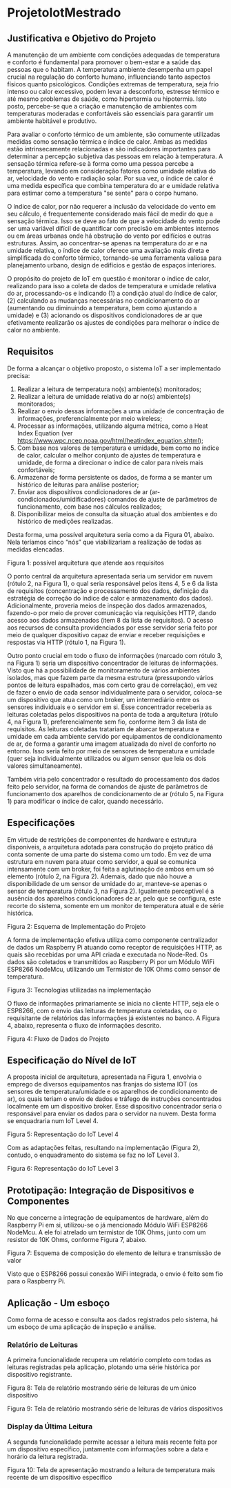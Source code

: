 # ProjetoIotMestrado

## Justificativa e Objetivo do Projeto
A manutenção de um ambiente com condições adequadas de temperatura e conforto é fundamental para promover o bem-estar e a saúde das pessoas que o habitam. A temperatura ambiente desempenha um papel crucial na regulação do conforto humano, influenciando tanto aspectos físicos quanto psicológicos. Condições extremas de temperatura, seja frio intenso ou calor excessivo, podem levar a desconforto, estresse térmico e até mesmo problemas de saúde, como hipertermia ou hipotermia. Isto posto, percebe-se que a criação e manutenção de ambientes com temperaturas moderadas e confortáveis são essenciais para garantir um ambiente habitável e produtivo.

Para avaliar o conforto térmico de um ambiente, são comumente utilizadas medidas como sensação térmica e índice de calor. Ambas as medidas estão intrinsecamente relacionadas e são indicadores importantes para determinar a percepção subjetiva das pessoas em relação à temperatura. A sensação térmica refere-se à forma como uma pessoa percebe a temperatura, levando em consideração fatores como umidade relativa do ar, velocidade do vento e radiação solar. Por sua vez, o índice de calor é uma medida específica que combina temperatura do ar e umidade relativa para estimar como a temperatura "se sente" para o corpo humano.

O índice de calor, por não requerer a inclusão da velocidade do vento em seu cálculo, é frequentemente considerado mais fácil de medir do que a sensação térmica. Isso se deve ao fato de que a velocidade do vento pode ser uma variável difícil de quantificar com precisão em ambientes internos ou em áreas urbanas onde há obstrução do vento por edifícios e outras estruturas. Assim, ao concentrar-se apenas na temperatura do ar e na umidade relativa, o índice de calor oferece uma avaliação mais direta e simplificada do conforto térmico, tornando-se uma ferramenta valiosa para planejamento urbano, design de edifícios e gestão de espaços interiores.

O propósito do projeto de IoT em questão é monitorar o índice de calor, realizando para isso a coleta de dados de temperatura e umidade relativa do ar, processando-os e indicando (1) a condição atual do índice de calor, (2) calculando as mudanças necessárias no condicionamento do ar (aumentando ou diminuindo a temperatura, bem como ajustando a umidade) e (3) acionando os dispositivos condicionadores de ar que efetivamente realizarão os ajustes de condições para melhorar o índice de calor no ambiente.

## Requisitos
De forma a alcançar o objetivo proposto, o sistema IoT a ser implementado precisa:
1. Realizar a leitura de temperatura no(s) ambiente(s) monitorados;
2. Realizar a leitura de umidade relativa do ar no(s) ambiente(s) monitorados;
3. Realizar o envio dessas informações a uma unidade de concentração de informações, preferencialmente por meio wireless;
4. Processar as informações, utilizando alguma métrica, como a Heat Index Equation (ver https://www.wpc.ncep.noaa.gov/html/heatindex_equation.shtml);
5. Com base nos valores de temperatura e umidade, bem como no índice de calor, calcular o melhor conjunto de ajustes de temperatura e umidade, de forma a direcionar o índice de calor para níveis mais confortáveis;
6. Armazenar de forma persistente os dados, de forma a se manter um histórico de leituras para análise posterior;
7. Enviar aos dispositivos condicionadores de ar (ar-condicionados/umidificadores) comandos de ajuste de parâmetros de funcionamento, com base nos cálculos realizados;
8. Disponibilizar meios de consulta da situação atual dos ambientes e do histórico de medições realizadas.

Desta forma, uma possível arquitetura seria como a da Figura 01, abaixo. Nela teríamos cinco “nós” que viabilizariam a realização de todas as medidas elencadas.


Figura 1: possível arquitetura que atende aos requisitos

O ponto central da arquitetura apresentada seria um servidor em nuvem (rótulo 2, na Figura 1), o qual seria responsável pelos itens 4, 5 e 6 da lista de requisitos (concentração e processamento dos dados, definição da estratégia de correção do índice de calor e armazenamento dos dados). Adicionalmente, proveria meios de inspeção dos dados armazenados, fazendo-o por meio de prover comunicação via requisições HTTP, dando acesso aos dados armazenados (item 8 da lista de requisitos). O acesso aos recursos de consulta providenciados por esse servidor seria feito por meio de qualquer dispositivo capaz de enviar e receber requisições e respostas via HTTP (rótulo 1, na Figura 1).

Outro ponto crucial em todo o fluxo de informações (marcado com rótulo 3, na Figura 1) seria um dispositivo concentrador de leituras de informações. Visto que há a possibilidade de monitoramento de vários ambientes isolados, mas que fazem parte da mesma estrutura (pressupondo vários pontos de leitura espalhados, mas com certo grau de correlação), em vez de fazer o envio de cada sensor individualmente para o servidor, coloca-se um dispositivo que atua como um broker, um intermediário entre os sensores individuais e o servidor em si.
Esse concentrador receberia as leituras coletadas pelos dispositivos na ponta de toda a arquitetura (rótulo 4, na Figura 1), preferencialmente sem fio, conforme item 3 da lista de requisitos. As leituras coletadas tratariam de abarcar temperatura e umidade em cada ambiente servido por equipamentos de condicionamento de ar, de forma a garantir uma imagem atualizada do nível de conforto no entorno. Isso seria feito por meio de sensores de temperatura e umidade (quer seja individualmente utilizados ou algum sensor que leia os dois valores simultaneamente).

Também viria pelo concentrador o resultado do processamento dos dados feito pelo servidor, na forma de comandos de ajuste de parâmetros de funcionamento dos aparelhos de condicionamento de ar (rótulo 5, na Figura 1) para modificar o índice de calor, quando necessário.

## Especificações
Em virtude de restrições de componentes de hardware e estrutura disponíveis, a arquitetura adotada para construção do projeto prático dá conta somente de uma parte do sistema como um todo. Em vez de uma estrutura em nuvem para atuar como servidor, a qual se comunica intensamente com um broker, foi feita a aglutinação de ambos em um só elemento (rótulo 2, na Figura 2).
Ademais, dado que não houve a disponibilidade de um sensor de umidade do ar, manteve-se apenas o sensor de temperatura (rótulo 3, na Figura 2). Igualmente perceptível é a ausência dos aparelhos condicionadores de ar, pelo que se configura, este recorte do sistema, somente em um monitor de temperatura atual e de série histórica.



Figura 2: Esquema de Implementação do Projeto

A forma de implementação efetiva utiliza como componente centralizador de dados um Raspberry Pi atuando como receptor de requisições HTTP, as quais são recebidas por uma API criada e executada no Node-Red. Os dados são coletados e transmitidos ao Raspberry Pi por um Módulo WiFi ESP8266 NodeMcu, utilizando um Termistor de 10K Ohms como sensor de temperatura.


Figura 3: Tecnologias utilizadas na implementação

O fluxo de informações primariamente se inicia no cliente HTTP, seja ele o ESP8266, com o envio das leituras de temperatura coletadas, ou o requisitante de relatórios das informações já existentes no banco. A Figura 4, abaixo, representa o fluxo de informações descrito.


Figura 4: Fluxo de Dados do Projeto

## Especificação do Nível de IoT
A proposta inicial de arquitetura, apresentada na Figura 1, envolvia o emprego de diversos equipamentos nas franjas do sistema IOT (os sensores de temperatura/umidade e os aparelhos de condicionamento de ar), os quais teriam o envio de dados e tráfego de instruções concentrados localmente em um dispositivo broker. Esse dispositivo concentrador seria o responsável para enviar os dados para o servidor na nuvem. Desta forma se enquadraria num IoT Level 4.


Figura 5: Representação do IoT Level 4

Com as adaptações feitas, resultando na implementação (Figura 2), contudo, o enquadramento do sistema se faz no IoT Level 3.


Figura 6: Representação do IoT Level 3

## Prototipação: Integração de Dispositivos e Componentes
No que concerne a integração de equipamentos de hardware, além do Raspberry Pi em si, utilizou-se o já mencionado Módulo WiFi ESP8266 NodeMcu. A ele foi atrelado um termistor de 10K Ohms, junto com um resistor de 10K Ohms, conforme Figura 7, abaixo.


Figura 7: Esquema de composição do elemento de leitura e transmissão de valor

Visto que o ESP8266 possui conexão WiFi integrada, o envio é feito sem fio para o Raspberry Pi.

## Aplicação - Um esboço
Como forma de acesso e consulta aos dados registrados pelo sistema, há um esboço de uma aplicação de inspeção e análise.
### Relatório de Leituras
A primeira funcionalidade recupera um relatório completo com todas as leituras registradas pela aplicação, plotando uma série histórica por dispositivo registrante.


Figura 8: Tela de relatório mostrando série de leituras de um único dispositivo


Figura 9: Tela de relatório mostrando série de leituras de vários dispositivos


### Display da Última Leitura
A segunda funcionalidade permite acessar a leitura mais recente feita por um dispositivo específico, juntamente com informações sobre a data e horário da leitura registrada.


Figura 10: Tela de apresentação mostrando a leitura de temperatura mais recente de um dispositivo específico
